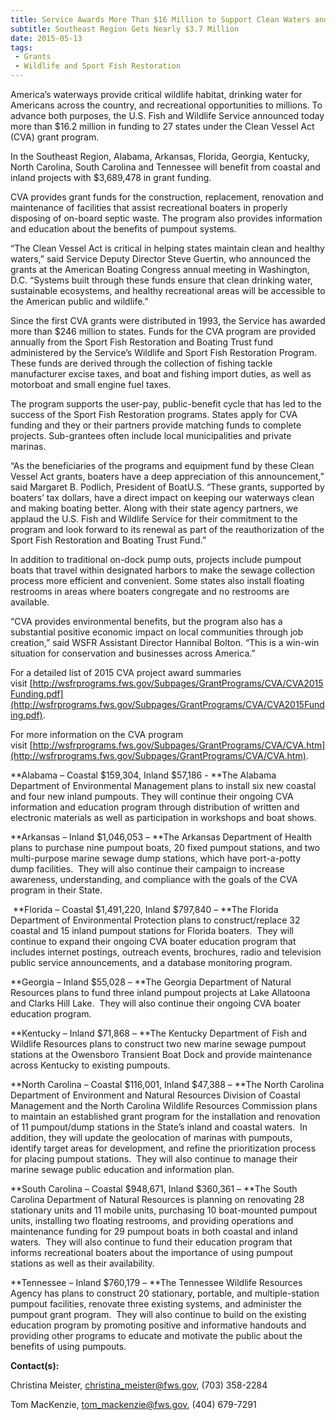 ```yaml
---
title: Service Awards More Than $16 Million to Support Clean Waters and Recreational Boating Through Clean Vessel Act Grants
subtitle: Southeast Region Gets Nearly $3.7 Million
date: 2015-05-13
tags:
 - Grants
 - Wildlife and Sport Fish Restoration
---
```


America’s waterways provide critical wildlife habitat, drinking water for Americans across the country, and recreational opportunities to millions. To advance both purposes, the U.S. Fish and Wildlife Service announced today more than $16.2 million in funding to 27 states under the Clean Vessel Act (CVA) grant program.

In the Southeast Region, Alabama, Arkansas, Florida, Georgia, Kentucky, North Carolina, South Carolina and Tennessee will benefit from coastal and inland projects with $3,689,478 in grant funding.

CVA provides grant funds for the construction, replacement, renovation and maintenance of facilities that assist recreational boaters in properly disposing of on-board septic waste. The program also provides information and education about the benefits of pumpout systems.

“The Clean Vessel Act is critical in helping states maintain clean and healthy waters,” said Service Deputy Director Steve Guertin, who announced the grants at the American Boating Congress annual meeting in Washington, D.C. “Systems built through these funds ensure that clean drinking water, sustainable ecosystems, and healthy recreational areas will be accessible to the American public and wildlife.”

Since the first CVA grants were distributed in 1993, the Service has awarded more than $246 million to states. Funds for the CVA program are provided annually from the Sport Fish Restoration and Boating Trust fund administered by the Service’s Wildlife and Sport Fish Restoration Program. These funds are derived through the collection of fishing tackle manufacturer excise taxes, and boat and fishing import duties, as well as motorboat and small engine fuel taxes.

The program supports the user-pay, public-benefit cycle that has led to the success of the Sport Fish Restoration programs. States apply for CVA funding and they or their partners provide matching funds to complete projects. Sub-grantees often include local municipalities and private marinas.

“As the beneficiaries of the programs and equipment fund by these Clean Vessel Act grants, boaters have a deep appreciation of this announcement,” said Margaret B. Podlich, President of BoatU.S. “These grants, supported by boaters’ tax dollars, have a direct impact on keeping our waterways clean and making boating better. Along with their state agency partners, we applaud the U.S. Fish and Wildlife Service for their commitment to the program and look forward to its renewal as part of the reauthorization of the Sport Fish Restoration and Boating Trust Fund.”

In addition to traditional on-dock pump outs, projects include pumpout boats that travel within designated harbors to make the sewage collection process more efficient and convenient. Some states also install floating restrooms in areas where boaters congregate and no restrooms are available.

“CVA provides environmental benefits, but the program also has a substantial positive economic impact on local communities through job creation,” said WSFR Assistant Director Hannibal Bolton. “This is a win-win situation for conservation and businesses across America.”

For a detailed list of 2015 CVA project award summaries visit <u>[http://wsfrprograms.fws.gov/Subpages/GrantPrograms/CVA/CVA2015Funding.pdf](http://wsfrprograms.fws.gov/Subpages/GrantPrograms/CVA/CVA2015Funding.pdf)</u>.

For more information on the CVA program visit [http://wsfrprograms.fws.gov/Subpages/GrantPrograms/CVA/CVA.htm](http://wsfrprograms.fws.gov/Subpages/GrantPrograms/CVA/CVA.htm).

**Alabama – Coastal $159,304, Inland $57,186 - **The Alabama Department of Environmental Management plans to install six new coastal and four new inland pumpouts. They will continue their ongoing CVA information and education program through distribution of written and electronic materials as well as participation in workshops and boat shows.

**Arkansas – Inland $1,046,053 – **The Arkansas Department of Health plans to purchase nine pumpout boats, 20 fixed pumpout stations, and two multi-purpose marine sewage dump stations, which have port-a-potty dump facilities.  They will also continue their campaign to increase awareness, understanding, and compliance with the goals of the CVA program in their State.   

 **Florida – Coastal $1,491,220, Inland $797,840 – **The Florida Department of Environmental Protection plans to construct/replace 32 coastal and 15 inland pumpout stations for Florida boaters.  They will continue to expand their ongoing CVA boater education program that includes internet postings, outreach events, brochures, radio and television public service announcements, and a database monitoring program.

**Georgia – Inland $55,028 – **The Georgia Department of Natural Resources plans to fund three inland pumpout projects at Lake Allatoona and Clarks Hill Lake.  They will also continue their ongoing CVA boater education program.

**Kentucky – Inland $71,868 – **The Kentucky Department of Fish and Wildlife Resources plans to construct two new marine sewage pumpout stations at the Owensboro Transient Boat Dock and provide maintenance across Kentucky to existing pumpouts. 

**North Carolina – Coastal $116,001, Inland $47,388 – **The North Carolina Department of Environment and Natural Resources Division of Coastal Management and the North Carolina Wildlife Resources Commission plans to maintain an established grant program for the installation and renovation of 11 pumpout/dump stations in the State’s inland and coastal waters.  In addition, they will update the geolocation of marinas with pumpouts, identify target areas for development, and refine the prioritization process for placing pumpout stations.  They will also continue to manage their marine sewage public education and information plan.

**South Carolina – Coastal $948,671, Inland $360,361 – **The South Carolina Department of Natural Resources is planning on renovating 28 stationary units and 11 mobile units, purchasing 10 boat-mounted pumpout units, installing two floating restrooms, and providing operations and maintenance funding for 29 pumpout boats in both coastal and inland waters.  They will also continue to fund their education program that informs recreational boaters about the importance of using pumpout stations as well as their availability.

**Tennessee – Inland $760,179 – **The Tennessee Wildlife Resources Agency has plans to construct 20 stationary, portable, and multiple-station pumpout facilities, renovate three existing systems, and administer the pumpout grant program.  They will also continue to build on the existing education program by promoting positive and informative handouts and providing other programs to educate and motivate the public about the benefits of using pumpouts.

**Contact(s):**  

Christina Meister, [christina_meister@fws.gov](mailto:christina_meister@fws.gov), (703) 358-2284

Tom MacKenzie, [tom_mackenzie@fws.gov](mailto:tom_mackenzie@fws.gov), (404) 679-7291
